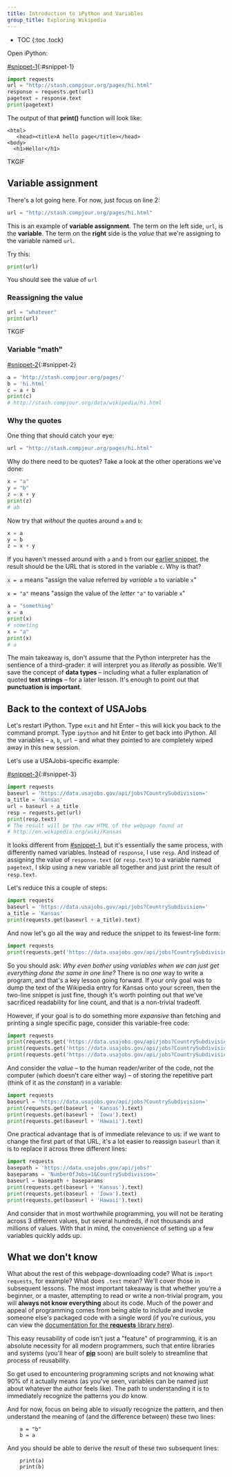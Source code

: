 ```yaml
---
title: Introduction to iPython and Variables
group_title: Exploring Wikipedia
---
```



* TOC
{:toc .tock}

Open iPython:


[#snippet-1](#snippet-1){:#snippet-1}

~~~py
import requests
url = "http://stash.compjour.org/pages/hi.html"
response = requests.get(url)
pagetext = response.text
print(pagetext)
~~~

The output of that __print()__ function will look like:

~~~
<html>
   <head><title>A hello page</title></head>
<body>
  <h1>Hello!</h1>
~~~



TKGIF

## Variable assignment

There's a lot going here. For now, just focus on line 2:

~~~py
url = "http://stash.compjour.org/pages/hi.html"
~~~

This is an example of __variable assignment__. The term on the left side, `url`, is the __variable__. The term on the __right__ side is the _value_ that we're assigning to the variable named `url`.

Try this:

~~~py
print(url)
~~~

You should see the value of `url`

### Reassigning the value

~~~py
url = "whatever"
print(url)
~~~

TKGIF


### Variable "math"


[#snippet-2](#snippet-2){:#snippet-2}

~~~py
a = 'http://stash.compjour.org/pages/'
b = 'hi.html'
c = a + b
print(c)
# http://stash.compjour.org/data/wikipedia/hi.html
~~~

### Why the quotes

One thing that should catch your eye:

~~~py
url = "http://stash.compjour.org/pages/hi.html"
~~~

Why do there need to be quotes? Take a look at the other operations we've done:

~~~py
x = "a"
y = "b"
z = x + y
print(z)
# ab
~~~

Now try that _without_ the quotes around `a` and `b`:

~~~py
x = a
y = b
z = x + y
~~~

If you haven't messed around with `a` and `b` from our [earlier snippet](#snippet-2), the result should be the URL that is stored in the variable `c`. Why is that? 

`x = a` means "assign the value referred by _variable_ `a` to variable `x`"

`x = "a"` means "assign the value of the _letter_ `"a"` to variable `x`"

~~~py
a = "something"
x = a
print(x)
# someting
x = "a"
print(x)
# a
~~~

The main takeaway is, don't assume that the Python interpreter has the sentience of a third-grader: it will interpret you as _literally_ as possible. We'll save the concept of __data types__ &ndash; including what a fuller explanation of quoted __text strings__  &ndash; for a later lesson. It's enough to point out that __punctuation is important__.




## Back to the context of USAJobs

Let's restart iPython. Type `exit` and hit Enter &ndash; this will kick you back to the command prompt. Type `ipython` and hit Enter to get back into iPython. All the variables &ndash; `a`, `b`, `url` &ndash; and what they pointed to are completely wiped away in this new session.

Let's use a USAJobs-specific example:

[#snippet-3](#snippet-3){:#snippet-3}

~~~py
import requests
baseurl = 'https://data.usajobs.gov/api/jobs?CountrySubdivision='
a_title = 'Kansas'
url = baseurl + a_title
resp = requests.get(url)
print(resp.text)
# The result will be the raw HTML of the webpage found at
# http://en.wikipedia.org/wiki/Kansas
~~~

It looks different from [#snippet-1](#snippet-1), but it's essentially the same process, with differently named variables. Instead of `response`, I use `resp`. And instead of assigning the value of `response.text` (or `resp.text`) to a variable named `pagetext`, I skip using a new variable all together and just print the result of `resp.text`.

Let's reduce this a couple of steps:

~~~py
import requests
baseurl = 'https://data.usajobs.gov/api/jobs?CountrySubdivision='
a_title = 'Kansas'
print(requests.get(baseurl + a_title).text)
~~~

And now let's go all the way and reduce the snippet to its fewest-line form:

~~~py
import requests
print(requests.get('https://data.usajobs.gov/api/jobs?CountrySubdivision=' + 'Kansas').text)
~~~

So you should ask: _Why even bother using variables when we can just get everything done the same in one line?_ There is no _one_ way to write a program, and that's a key lesson going forward. If your only goal was to dump the text of the Wikipedia entry for Kansas onto your screen, then the two-line snippet is just fine, though it's worth pointing out that we've sacrificed readability for line count, and that is a non-trivial tradeoff.

However, if your goal is to do something more _expansive_ than fetching and printing a single specific page, consider this variable-free code:

~~~py
import requests
print(requests.get('https://data.usajobs.gov/api/jobs?CountrySubdivision=' + 'Kansas').text)
print(requests.get('https://data.usajobs.gov/api/jobs?CountrySubdivision=' + 'Iowa').text)
print(requests.get('https://data.usajobs.gov/api/jobs?CountrySubdivision=' + 'Hawaii').text)
~~~

And consider the _value_ &ndash; to the human reader/writer of the code, not the computer (which doesn't care either way) &ndash; of storing the repetitive part (think of it as the _constant_) in a variable:

~~~py
import requests
baseurl = 'https://data.usajobs.gov/api/jobs?CountrySubdivision='
print(requests.get(baseurl + 'Kansas').text)
print(requests.get(baseurl + 'Iowa').text)
print(requests.get(baseurl + 'Hawaii').text)
~~~

One practical advantage that is of immediate relevance to us: if we want to change the first part of that URL, it's a lot easier to reassign `baseurl` than it is to replace it across three different lines:

~~~py
import requests
basepath = 'https://data.usajobs.gov/api/jobs?'
baseparams = 'NumberOfJobs=1&CountrySubdivision=' 
baseurl = basepath + baseparams
print(requests.get(baseurl + 'Kansas').text)
print(requests.get(baseurl + 'Iowa').text)
print(requests.get(baseurl + 'Hawaii').text)
~~~

And consider that in most worthwhile programming, you will not be iterating across 3 different values, but several hundreds, if not thousands and millions of values. With that in mind, the convenience of setting up a few variables quickly adds up.


## What we don't know

What about the rest of this webpage-downloading code? What is `import requests`, for example? What does `.text` mean? We'll cover those in subsequent lessons. The most important takeaway is that whether you're a beginner, or a master, attempting to read or write a non-trivial program, you will __always not know everything__ about its code. Much of the power and appeal of programming comes from being able to include and invoke someone else's packaged code with a single word (if you're curious, you can view the [documentation for the __requests__ library here](http://docs.python-requests.org/en/latest/)).

This easy reusability of code isn't just a "feature" of programming, it is an absolute necessity for all modern programmers, such that entire libraries and systems (you'll hear of __[pip](https://pip.pypa.io/en/stable/)__ soon) are built solely to streamline that process of reusability. 

So get used to encountering programming scripts and not knowing what 90% of it actually means (as you've seen, variables can be named just about whatever the author feels like). The path to understanding it is to immediately recognize the patterns you _do_ know. 

And for now, focus on being able to _visually_ recognize the pattern, and then understand the meaning of (and the difference between) these two lines:

        a = "b"
        b = a

And you should be able to derive the _result_ of these two subsequent lines:

        print(a)
        print(b)






